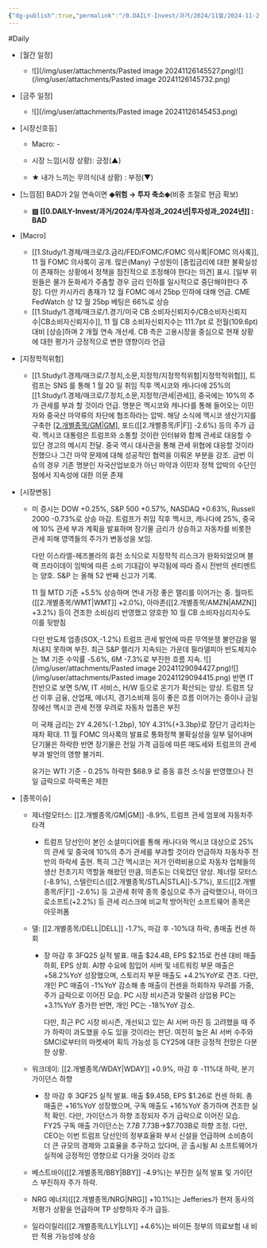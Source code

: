 ```yaml
---
{"dg-publish":true,"permalink":"/0.DAILY-Invest/과거/2024/11월/2024-11-27/","created":"2024-11-28T13:44:12.106+09:00","updated":"2025-06-03T20:08:43.632+09:00"}
---
```


#Daily 


- [월간 일정]
	- ![](/img/user/attachments/Pasted image 20241126145527.png)![](/img/user/attachments/Pasted image 20241126145732.png)

- [금주 일정]
	- ![](/img/user/attachments/Pasted image 20241126145453.png)




- [시장신호등]
	- Macro: -
	  
	- 시장 느낌(시장 상황): 긍정(▲)
	- ★ 내가 느끼는 무의식(내 상황) : 부정(▼)




- [느낌점] BAD가 2일 연속이면 **◈위험 → 투자 축소◈**(비중 조절로 현금 확보)
	- **▨ [[0.DAILY-Invest/과거/2024/투자성과_2024년\|투자성과_2024년]] : BAD**





- [Macro]
	- [[1.Study/1.경제/매크로/3.금리/FED/FOMC/FOMC 의사록\|FOMC 의사록]], 11 월 FOMC 의사록이 공개. 많은(Many) 구성원이 [중립금리에 대한 불확실성이 존재하는 상황에서 정책을 점진적으로 조정해야 한다는 의견] 표시. [일부 위원들은 물가 둔화세가 주춤할 경우 금리 인하를 일시적으로 중단해야한다 주장]. 다만 카시카리 총재가 12 월 FOMC 에서 25bp 인하에 대해 언급. CME FedWatch 상 12 월 25bp 베팅은 66%로 상승
	- [[1.Study/1.경제/매크로/1.경기/미국 CB 소비자신뢰지수/CB소비자신뢰지수\|CB소비자신뢰지수]], 11 월 CB 소비자신뢰지수는 111.7pt 로 전월(109.6pt) 대비 [상승]하며 2 개월 연속 개선세. CB 측은 고용시장을 중심으로 현재 상황에 대한 평가가 긍정적으로 변한 영향이라 언급




- [지정학적위험]
	- [[1.Study/1.경제/매크로/7.정치,소문,지정학/지정학적위험\|지정학적위험]], 트럼프는 SNS 를 통해 1 월 20 일 취임 직후 멕시코와 캐나다에 25%의 [[1.Study/1.경제/매크로/7.정치,소문,지정학/관세\|관세]], 중국에는 10%의 추가 관세를 부과 할 것이라 언급. 명분은 멕시코와 캐나다를 통해 들어오는 이민자와 중국산 마약류의 차단에 협조하라는 압박. 해당 소식에 멕시코 생산기지를 구축한 [[2.개별종목/GM\|GM]](-9.0%), 포드([[2.개별종목/F\|F]] -2.6%) 등의 주가 급락. 멕시코 대통령은 트럼프와 소통할 것이란 인터뷰와 함께 관세로 대응할 수 있단 경고의 메시지 전달. 중국 역시 대사관을 통해 관세 위협에 대응할 것이라 전했으나 그간 마약 문제에 대해 성공적인 협력을 이뤄온 부분을 강조. 금번 이슈의 경우 기존 명분인 자국산업보호가 아닌 마약과 이민자 정책 압박의 수단인 점에서 지속성에 대한 의문 존재





- [시장변동]
	- 미 증시는 DOW +0.25%, S&P 500 +0.57%, NASDAQ +0.63%, Russell 2000 -0.73%로 상승 마감. 트럼프가 취임 직후 멕시코, 캐나다에 25%, 중국에 10% 관세 부과 계획을 발표하며 장기물 금리가 상승하고 자동차를 비롯한 관세 피해 영역들의 주가가 변동성을 보임. 
	  
	  다만 이스라엘-헤즈볼라의 휴전 소식으로 지정학적 리스크가 완화되었으며 블랙 프라이데이 임박에 따른 소비 기대감이 부각됨에 따라 증시 전반의 센티멘트는 양호. S&P 는 올해 52 번째 신고가 기록. 
	  
	  11 월 MTD 기준 +5.5% 상승하며 연내 가장 좋은 랠리를 이어가는 중. 월마트([[2.개별종목/WMT\|WMT]] +2.0%), 아마존([[2.개별종목/AMZN\|AMZN]] +3.2%) 등이 견조한 소비심리 반영했고 양호한 10 월 CB 소비자심리지수도 이를 뒷받침
	  
	  다만 반도체 업종(SOX,-1.2%) 트럼프 관세 발언에 따른 무역분쟁 불안감을 떨처내지 못하며 부진. 최근 S&P 랠리가 지속되는 가운데 필라델피아 반도체지수는 1M 기준 수익률 -5.6%, 6M -7.3%로 부진한 흐름 지속. ![](/img/user/attachments/Pasted image 20241129094427.png)![](/img/user/attachments/Pasted image 20241129094415.png)
	  반면 IT 전반으로 보면 S/W, IT 서비스, H/W 등으로 온기가 확산되는 양상. 트럼프 당선 이후 금융, 산업재, 에너지, 경기소비재 등이 좋은 흐름 이어가는 중이나 금일 장에선 멕시코 관세 전쟁 우려로 자동차 업종은 부진
	  
	  미 국채 금리는 2Y 4.26%(-1.2bp), 10Y 4.31%(+3.3bp)로 장단기 금리차는 재차 확대. 11 월 FOMC 의사록의 발표로 통화정책 불확실성을 일부 덜어내며 단기물은 하락한 반면 장기물은 전일 가격 급등에 따른 매도세와 트럼프의 관세 부과 발언의 영향 불가피. 
	  
	  유가는 WTI 기준 - 0.25% 하락한 $68.9 로 중동 휴전 소식을 반영했으나 전일 급락으로 하락폭은 제한






- [종목이슈]
	- 제너럴모터스: [[2.개별종목/GM\|GM]] -8.9%, 트럼프 관세 엄포에 자동차주 타격
		- 트럼프 당선인이 본인 소셜미디어를 통해 캐나다와 멕시코 대상으로 25%의 관세 및 중국에 10%의 추가 관세를 부과할 것이라 언급하자 자동차주 전반의 하락세 출현. 특히 그간 멕시코는 저가 인력비용으로 자동차 업체들의 생산 전초기지 역할을 해왔던 만큼, 의존도는 더욱컸던 양상. 제너럴 모터스(-8.9%), 스텔란티스([[2.개별종목/STLA\|STLA]]-5.7%), 포드([[2.개별종목/F\|F]] -2.6%) 등 고관세 취약 종목 중심으로 주가 급락했으나, 마이크로소프트(+2.2%) 등 관세 리스크에 비교적 방어적인 소프트웨어 종목은 아웃퍼폼
		  
	- 델: [[2.개별종목/DELL\|DELL]] -1.7%, 마감 후 -10%대 하락, 총매출 컨센 하회
		- 장 마감 후 3FQ25 실적 발표. 매출 $24.4B, EPS $2.15로 컨센 대비 매출 하회, EPS 상회. AI향 수요에 힘입어 서버 및 네트워킹 부문 매출은 +58.2%YoY 성장했으며, 스토리지 부문 매출도 +4.2%YoY로 견조. 다만, 개인 PC 매출이 -1%YoY 감소해 총 매출이 컨센을 하회하자 우려를 가중, 주가 급락으로 이어진 모습. PC 시장 비시즌과 맞물려 상업용 PC는 +3.1%YoY 증가한 반면, 개인 PC는 -18%YoY 감소.
		  
		  다만, 최근 PC 시장 비시즌, 개선되고 있는 AI 서버 마진 등 고려했을 때 주가 하락이 과도했을 수도 있을 것이라는 판단. 여전히 높은 AI 서버 수주와 SMCI로부터의 마켓셰어 획득 가능성 등 CY25에 대한 긍정적 전망은 다분한 상황.
		  
	- 워크데이: [[2.개별종목/WDAY\|WDAY]] +0.9%, 마감 후 -11%대 하락, 분기 가이던스 하향
		- 장 마감 후 3QF25 실적 발표. 매출 $9.45B, EPS $1.26로 컨센 하회. 총 매출은 +16%YoY 성장했으며, 구독 매출도 +16%YoY 증가하며 견조한 실적 확인. 다만, 가이던스가 하향 조정되자 주가 급락으로 이어진 모습. FY25 구독 매출 가이던스는 $7.7B~$7.73B→$7.703B로 하향 조정. 다만, CEO는 이번 트럼프 당선인의 정부효율화 부서 신설을 언급하며 소비층이 더 큰 규모의 경제와 고효율을 추구하고 있다며, 곧 출시될 AI 소프트웨어가 실적에 긍정적인 영향으로 다가올 것이라 강조
		  
	- 베스트바이([[2.개별종목/BBY\|BBY]] -4.9%)는 부진한 실적 발표 및 가이던스 부진하자 주가 하락.
	  
	- NRG 에너지([[2.개별종목/NRG\|NRG]] +10.1%)는 Jefferies가 현저 동사의 저평가 상황을 언급하며 TP 상향하자 주가 급등.
	  
	- 일라이릴리([[2.개별종목/LLY\|LLY]] +4.6%)는 바이든 정부의 의료보험 내 비만 적용 가능성에 상승